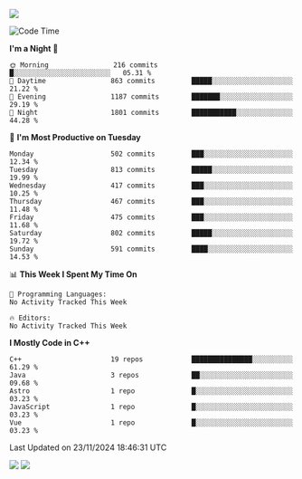 ![](https://komarev.com/ghpvc/?username=lilpidgey&color=red)
<!--START_SECTION:waka-->
![Code Time](http://img.shields.io/badge/Code%20Time-1%2C491%20hrs%2018%20mins-blue)

**I'm a Night 🦉** 

```text
🌞 Morning                216 commits         █░░░░░░░░░░░░░░░░░░░░░░░░   05.31 % 
🌆 Daytime                863 commits         █████░░░░░░░░░░░░░░░░░░░░   21.22 % 
🌃 Evening                1187 commits        ███████░░░░░░░░░░░░░░░░░░   29.19 % 
🌙 Night                  1801 commits        ███████████░░░░░░░░░░░░░░   44.28 % 
```
📅 **I'm Most Productive on Tuesday** 

```text
Monday                   502 commits         ███░░░░░░░░░░░░░░░░░░░░░░   12.34 % 
Tuesday                  813 commits         █████░░░░░░░░░░░░░░░░░░░░   19.99 % 
Wednesday                417 commits         ███░░░░░░░░░░░░░░░░░░░░░░   10.25 % 
Thursday                 467 commits         ███░░░░░░░░░░░░░░░░░░░░░░   11.48 % 
Friday                   475 commits         ███░░░░░░░░░░░░░░░░░░░░░░   11.68 % 
Saturday                 802 commits         █████░░░░░░░░░░░░░░░░░░░░   19.72 % 
Sunday                   591 commits         ████░░░░░░░░░░░░░░░░░░░░░   14.53 % 
```


📊 **This Week I Spent My Time On** 

```text
💬 Programming Languages: 
No Activity Tracked This Week

🔥 Editors: 
No Activity Tracked This Week
```

**I Mostly Code in C++** 

```text
C++                      19 repos            ███████████████░░░░░░░░░░   61.29 % 
Java                     3 repos             ██░░░░░░░░░░░░░░░░░░░░░░░   09.68 % 
Astro                    1 repo              █░░░░░░░░░░░░░░░░░░░░░░░░   03.23 % 
JavaScript               1 repo              █░░░░░░░░░░░░░░░░░░░░░░░░   03.23 % 
Vue                      1 repo              █░░░░░░░░░░░░░░░░░░░░░░░░   03.23 % 
```




 Last Updated on 23/11/2024 18:46:31 UTC
<!--END_SECTION:waka-->
![](https://hit.yhype.me/github/profile?user_id=42968544)
![](https://komarev.com/ghpvc/?lilpidgey)
